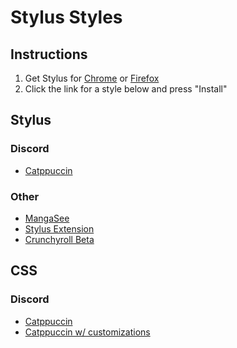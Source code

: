 # Stylus Styles

## Instructions
1) Get Stylus for [Chrome](https://chrome.google.com/webstore/detail/stylus/clngdbkpkpeebahjckkjfobafhncgmne) or [Firefox](https://addons.mozilla.org/en-US/firefox/addon/styl-us/)
2) Click the link for a style below and press "Install"

## Stylus
### Discord
- [Catppuccin](https://github.com/hotsno/stylus-styles/raw/main/catppuccin-discord.user.css)
### Other
- [MangaSee](https://github.com/hotsno/stylus-styles/raw/main/mangasee-customizations.user.css)
- [Stylus Extension](https://raw.githubusercontent.com/33kk/uso-archive/flomaster/data/usercss/146675.user.css)
- [Crunchyroll Beta](https://raw.githubusercontent.com/hotsno/stylus-styles/main/crunchyroll-customizations.user.css)

## CSS
### Discord
- [Catppuccin](https://hotsno.github.io/stylus-styles/catppuccin-discord-base.css)
- [Catppuccin w/ customizations](https://hotsno.github.io/stylus-styles/catppuccin-discord-modifications.css)
